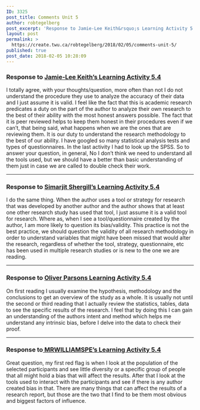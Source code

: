 ```yaml
---
ID: 3325
post_title: Comments Unit 5
author: robtegelberg
post_excerpt: 'Response to Jamie-Lee Keith&rsquo;s Learning Activity 5.4 I totally agree, with your thoughts/question, more often than not I do not understand the procedure they use to analyze the accuracy of their data and I just assume it is valid. I feel like the fact that this is academic research predicates a duty on the part [&hellip;]'
layout: post
permalink: >
  https://create.twu.ca/robtegelberg/2018/02/05/comments-unit-5/
published: true
post_date: 2018-02-05 10:28:09
---
```

<h3>Response to <a href="https://create.twu.ca/jlkeith/learning-activity-5-4/">Jamie-Lee Keith&#8217;s Learning Activity 5.4</a></h3>

I totally agree, with your thoughts/question, more often than not I do not understand the procedure they use to analyze the accuracy of their data and I just assume it is valid. I feel like the fact that this is academic research predicates a duty on the part of the author to analyze their own research to the best of their ability with the most honest answers possible. The fact that it is peer reviewed helps to keep them honest in their procedures even if we can&#8217;t, that being said, what happens when we are the ones that are reviewing them. It is our duty to understand the research methodology to the best of our ability. I have googled so many statistical analysis tests and types of questionnaires. In the last activity I had to look up the SPSS. So to answer your question, in general, No I don&#8217;t think we need to understand all the tools used, but we should have a better than basic understanding of them just in case we are called to double check their work.

<hr />

<h3>Response to <a href="https://create.twu.ca/icandothis/2018/02/01/ldrs-591-activit-5-4/#comment-109">Simarjit Shergill&#8217;s Learning Activity 5.4</a></h3>

I do the same thing. When the author uses a tool or strategy for research that was developed by another author and the author shows that at least one other research study has used that tool, I just assume it is a valid tool for research. Where as, when I see a tool/questionnaire created by the author, I am more likely to question its bias/validity. This practice is not the best practice, we should question the validity of all research methodology in order to understand variables that might have been missed that would alter the research, regardless of whether the tool, strategy, questionnaire, etc has been used in multiple research studies or is new to the one we are reading.

<hr />

<h3>Response to <a href="https://create.twu.ca/oplearning/2018/02/02/learning-activity-5-4/">Oliver Parsons Learning Activity 5.4</a></h3>

On first reading I usually examine the hypothesis, methodology and the conclusions to get an overview of the study as a whole. It is usually not until the second or third reading that I actually review the statistics, tables, data to see the specific results of the research. I feel that by doing this I can gain an understanding of the authors intent and method which helps me understand any intrinsic bias, before I delve into the data to check their proof.

<hr />

<h3>Response to<a href="https://mrwilliamsphysed.wordpress.com/2018/02/03/unit-5-la4-bp1/comment-page-1/#comment-84"> MRWILLIAMSPE&#8217;s Learning Activity 5.4</a></h3>

Great question, my first red flag is when I look at the population of the selected participants and see little diversity or a specific group of people that all might hold a bias that will affect the results. After that I look at the tools used to interact with the participants and see if there is any author created bias in that. There are many things that can affect the results of a research report, but those are the two that I find to be them most obvious and biggest factors of influence.